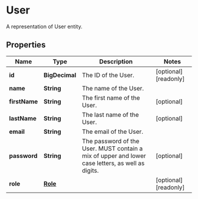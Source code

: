 

# User

A representation of User entity.
## Properties

Name | Type | Description | Notes
------------ | ------------- | ------------- | -------------
**id** | **BigDecimal** | The ID of the User. |  [optional] [readonly]
**name** | **String** | The name of the User. | 
**firstName** | **String** | The first name of the User. |  [optional]
**lastName** | **String** | The last name of the User. |  [optional]
**email** | **String** | The email of the User. | 
**password** | **String** | The password of the User. MUST contain a mix of upper and lower case letters, as well as digits. |  [optional]
**role** | [**Role**](Role.md) |  |  [optional] [readonly]



